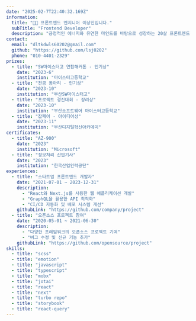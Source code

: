 ```yaml
---
date: "2025-02-7T22:40:32.169Z"
information:
  title: "👋🏼 프론트엔드 엔지니어 이상진입니다."
  subTitle: "Frontend Developer"
  description: "긍정적인 에너지와 유연한 마인드를 바탕으로 성장하는 20살 프론트엔드 개발자입니다."
contact:
  email: "dltkdwls60202@gmail.com"
  github: "https://github.com/lsj0202"
  phone: "010-4401-2329"
prizes:
  - title: "SW마이스터고 연합해커톤 - 인기상"
    date: "2023-6"
    institution: "마이스터고등학교"
  - title: "전공 동아리 - 인기상"
    date: "2023-10"
    institution: "부산SW마이스터고"
  - title: "프로젝트 경진대회 - 장려상"
    date: "2023-10"
    institution: "부산소프트웨어 마이스터고등학교"
  - title: "잡페어 - 아이디어상"
    date: "2023-11"
    institution: "부산디지털혁신아카데미"
certificates:
  - title: "AZ-900"
    date: "2023"
    institution: "Microsoft"
  - title: "정보처리 산업기사"
    date: "2023"
    institution: "한국산업인력공단"
experiences:
  - title: "스타트업 프론트엔드 개발자"
    date: "2021-07-01 ~ 2023-12-31"
    description:
      - "React와 Next.js를 사용한 웹 애플리케이션 개발"
      - "GraphQL을 활용한 API 최적화"
      - "CI/CD 자동화 및 배포 시스템 개선"
    githubLink: "https://github.com/company/project"
  - title: "오픈소스 프로젝트 참여"
    date: "2020-05-01 ~ 2021-06-30"
    description:
      - "다양한 프레임워크의 오픈소스 프로젝트 기여"
      - "버그 수정 및 신규 기능 추가"
    githubLink: "https://github.com/opensource/project"
skills:
  - title: "scss"
  - title: "emotion"
  - title: "javascript"
  - title: "typescript"
  - title: "mobx"
  - title: "jotai"
  - title: "react"
  - title: "next"
  - title: "turbo repo"
  - title: "storybook"
  - title: "react-query"
---
```

